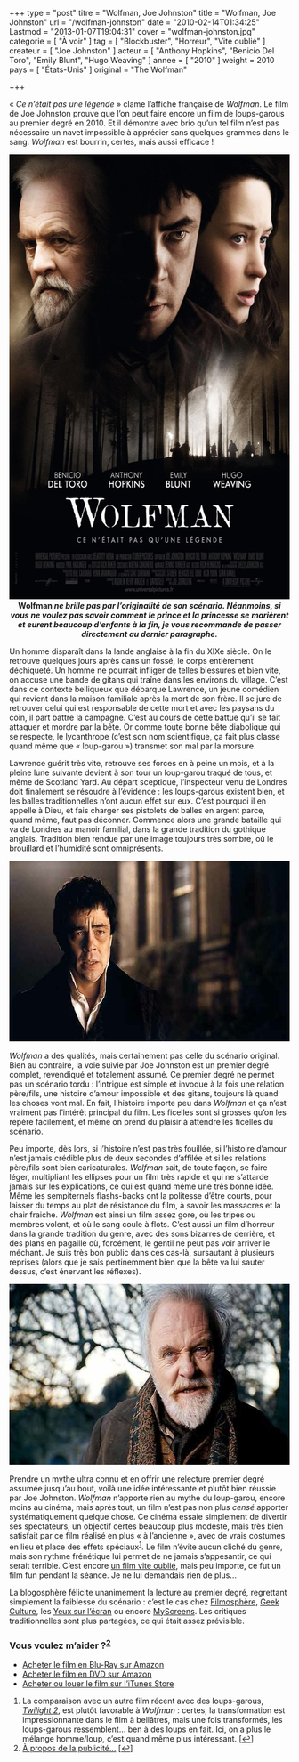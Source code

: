 +++
type = "post"
titre = "Wolfman, Joe Johnston"
title = "Wolfman, Joe Johnston"
url = "/wolfman-johnston"
date = "2010-02-14T01:34:25"
Lastmod = "2013-01-07T19:04:31"
cover = "wolfman-johnston.jpg"
categorie = [ "À voir" ]
tag = [ "Blockbuster", "Horreur", "Vite oublié" ]
createur = [ "Joe Johnston" ]
acteur = [ "Anthony Hopkins", "Benicio Del Toro", "Emily Blunt", "Hugo Weaving" ]
annee = [ "2010" ]
weight = 2010
pays = [ "États-Unis" ]
original = "The Wolfman"

+++

<p>&laquo;&nbsp;<em>Ce n&rsquo;était pas une légende</em>&nbsp;&raquo; clame l&rsquo;affiche française de <em>Wolfman</em>. Le film de Joe Johnston prouve que l&rsquo;on peut faire encore un film de loups-garous au premier degré en 2010. Et il démontre avec brio qu&rsquo;un tel film n&rsquo;est pas nécessaire un navet impossible à apprécier sans quelques grammes dans le sang. <em>Wolfman</em> est bourrin, certes, mais aussi efficace !</p>
<div style="text-align: center;"><a href="http://www.allocine.fr/film/fichefilm_gen_cfilm=110815.html"><img class="aligncenter" src="wolfman-joe-johnston.jpg" border="0" alt="wolfman-joe-johnston.jpg" width="600" height="800" /></a></div>
<div style="text-align: center;"><strong>Wolfman <em>ne brille pas par l&rsquo;originalité de son scénario. Néanmoins, si vous ne voulez pas savoir comment le prince et la princesse se marièrent et eurent beaucoup d&rsquo;enfants à la fin, je vous recommande de passer directement au dernier paragraphe.</em></strong></div>
<p>
<p>Un homme disparaît dans la lande anglaise à la fin du XIXe siècle. On le retrouve quelques jours après dans un fossé, le corps entièrement déchiqueté. Un homme ne pourrait infliger de telles blessures et bien vite, on accuse une bande de gitans qui traîne dans les environs du village. C&rsquo;est dans ce contexte belliqueux que débarque Lawrence, un jeune comédien qui revient dans la maison familiale après la mort de son frère. Il se jure de retrouver celui qui est responsable de cette mort et avec les paysans du coin, il part battre la campagne. C&rsquo;est au cours de cette battue qu&rsquo;il se fait attaquer et mordre par la bête. Or comme toute bonne bête diabolique qui se respecte, le lycanthrope (c&rsquo;est son nom scientifique, ça fait plus classe quand même que &laquo;&nbsp;loup-garou&nbsp;&raquo;) transmet son mal par la morsure.</p>
<p>Lawrence guérit très vite, retrouve ses forces en à peine un mois, et à la pleine lune suivante devient à son tour un loup-garou traqué de tous, et même de Scotland Yard. Au départ sceptique, l&rsquo;inspecteur venu de Londres doit finalement se résoudre à l&rsquo;évidence : les loups-garous existent bien, et les balles traditionnelles n&rsquo;ont aucun effet sur eux. C&rsquo;est pourquoi il en appelle à Dieu, et fais charger ses pistolets de balles en argent parce, quand même, faut pas déconner. Commence alors une grande bataille qui va de Londres au manoir familial, dans la grande tradition du gothique anglais. Tradition bien rendue par une image toujours très sombre, où le brouillard et l&rsquo;humidité sont omniprésents.</p>
<div style="text-align: center;"><img src="wolfman-benicio-del-toro.jpg" border="0" alt="wolfman-benicio-del-toro.jpg" width="600" height="325" /></div>
<p><em>Wolfman</em> a des qualités, mais certainement pas celle du scénario original. Bien au contraire, la voie suivie par Joe Johnston est un premier degré complet, revendiqué et totalement assumé. Ce premier degré ne permet pas un scénario tordu : l&rsquo;intrigue est simple et invoque à la fois une relation père/fils, une histoire d&rsquo;amour impossible et des gitans, toujours là quand les choses vont mal. En fait, l&rsquo;histoire importe peu dans <em>Wolfman</em> et ça n&rsquo;est vraiment pas l&rsquo;intérêt principal du film. Les ficelles sont si grosses qu&rsquo;on les repère facilement, et même on prend du plaisir à attendre les ficelles du scénario.</p>
<p>Peu importe, dès lors, si l&rsquo;histoire n&rsquo;est pas très fouillée, si l&rsquo;histoire d&rsquo;amour n&rsquo;est jamais crédible plus de deux secondes d&rsquo;affilée et si les relations père/fils sont bien caricaturales. <em>Wolfman</em> sait, de toute façon, se faire léger, multipliant les ellipses pour un film très rapide et qui ne s&rsquo;attarde jamais sur les explications, ce qui est quand même une très bonne idée. Même les sempiternels flashs-backs ont la politesse d&rsquo;être courts, pour laisser du temps au plat de résistance du film, à savoir les massacres et la chair fraiche. <em>Wolfman</em> est ainsi un film assez gore, où les tripes ou membres volent, et où le sang coule à flots. C&rsquo;est aussi un film d&rsquo;horreur dans la grande tradition du genre, avec des sons bizarres de derrière, et des plans en pagaille où, forcément, le gentil ne peut pas voir arriver le méchant. Je suis très bon public dans ces cas-là, sursautant à plusieurs reprises (alors que je sais pertinemment bien que la bête va lui sauter dessus, c&rsquo;est énervant les réflexes).</p>
<div style="text-align: center;"><img src="wolfman-anthony-hopkins.jpg" border="0" alt="wolfman-anthony-hopkins.jpg" width="600" height="325" /></div>
<p>Prendre un mythe ultra connu et en offrir une relecture premier degré assumée jusqu&rsquo;au bout, voilà une idée intéressante et plutôt bien réussie par Joe Johnston. <em>Wolfman</em> n&rsquo;apporte rien au mythe du loup-garou, encore moins au cinéma, mais après tout, un film n&rsquo;est pas non plus <em>censé</em> apporter systématiquement quelque chose. Ce cinéma essaie simplement de divertir ses spectateurs, un objectif certes beaucoup plus modeste, mais très bien satisfait par ce film réalisé en plus &laquo;&nbsp;à l&rsquo;ancienne&nbsp;&raquo;, avec de vrais costumes en lieu et place des effets spéciaux<sup><a href="#footnote_0_2814" id="identifier_0_2814" class="footnote-link footnote-identifier-link" title="La comparaison avec un autre film r&eacute;cent avec des loups-garous, Twilight 2, est plut&ocirc;t favorable &agrave; Wolfman : certes, la transformation est impressionnante dans le film &agrave; bell&acirc;tres, mais une fois transform&eacute;s, les loups-garous ressemblent&hellip; ben &agrave; des loups en fait. Ici, on a plus le m&eacute;lange homme/loup, c&rsquo;est quand m&ecirc;me plus int&eacute;ressant.">1</a></sup>. Le film n&rsquo;évite aucun cliché du genre, mais son rythme frénétique lui permet de ne jamais s&rsquo;appesantir, ce qui serait terrible. C&rsquo;est encore <a href="http://voiretmanger.fr/tag/vite-oublie/">un film vite oublié</a>, mais peu importe, ce fut un film fun pendant la séance. Je ne lui demandais rien de plus…</p>
<p>La blogosphère félicite unanimement la lecture au premier degré, regrettant simplement la faiblesse du scénario : c&rsquo;est le cas chez <a href="http://www.filmosphere.com/2010/02/critique-wolfman-the-wolfman-2010/">Filmosphère</a>, <a href="http://www.geekculture.fr/Wolfman,1193.html?utm_source=feedburner&amp;utm_medium=feed&amp;utm_campaign=Feed%3A+geekculture%2FgpMC+%28Geek+Culture%29">Geek Culture</a>, les <a href="http://www.lesyeuxsurlecran.fr/article-critique-wolfman-2010-benicio-del-toro-44633163.html">Yeux sur l&rsquo;écran</a> ou encore <a href="http://myscreens.fr/2010/cinema/wolfman-la-critique/">MyScreens</a>. Les critiques traditionnelles sont plus partagées, ce qui était assez prévisible.</p>
<div class="amazon">
<h3>Vous voulez m&rsquo;aider ?<sup><a href="#footnote_1_2814" id="identifier_1_2814" class="footnote-link footnote-identifier-link" title="&Agrave; propos de la publicit&eacute;&hellip;">2</a></sup></h3>
<ul>
<li><a href="http://www.amazon.fr/gp/product/B0037W69NK/ref=as_li_ss_tl?ie=UTF8&#038;tag=leblogdenic07-21&#038;linkCode=as2&#038;camp=1642&#038;creative=19458&#038;creativeASIN=B0037W69NK">Acheter le film en Blu-Ray sur Amazon</a></li>
<li><a href="http://www.amazon.fr/gp/product/B0037W69NA/ref=as_li_ss_tl?ie=UTF8&#038;tag=leblogdenic07-21&#038;linkCode=as2&#038;camp=1642&#038;creative=19458&#038;creativeASIN=B0037W69NA">Acheter le film en DVD sur Amazon</a></li>
<li><a href="https://itunes.apple.com/fr/movie/wolfman/id378308148">Acheter ou louer le film sur l&rsquo;iTunes Store</a></li>
</ul>
</div>
<ol class="footnotes"><li id="footnote_0_2814" class="footnote">La comparaison avec un autre film récent avec des loups-garous, <em><a href="http://voiretmanger.fr/2009/11/27/twilight-chapitre-2-weitz/">Twilight 2</a></em>, est plutôt favorable à <em>Wolfman </em>: certes, la transformation est impressionnante dans le film à bellâtres, mais une fois transformés, les loups-garous ressemblent&#8230; ben à des loups en fait. Ici, on a plus le mélange homme/loup, c&rsquo;est quand même plus intéressant. [<a href="#identifier_0_2814" class="footnote-link footnote-back-link">&#8617;</a>]</li><li id="footnote_1_2814" class="footnote"><a href="http://voiretmanger.fr/soutien/">À propos de la publicité…</a> [<a href="#identifier_1_2814" class="footnote-link footnote-back-link">&#8617;</a>]</li></ol>
